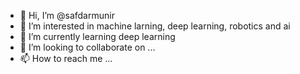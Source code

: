 - 👋 Hi, I’m @safdarmunir
- 👀 I’m interested in machine larning, deep learning, robotics and ai
- 🌱 I’m currently learning deep learning
- 💞️ I’m looking to collaborate on ...
- 📫 How to reach me ...

<!---
safdarmunir/safdarmunir is a ✨ special ✨ repository because its `README.md` (this file) appears on your GitHub profile.
You can click the Preview link to take a look at your changes.
--->
